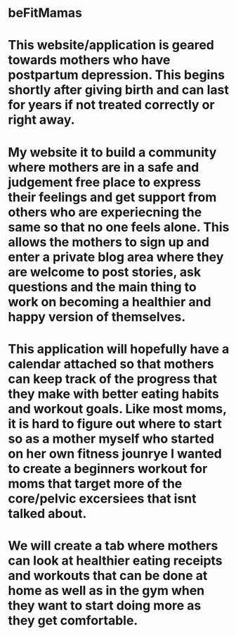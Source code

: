 # beFitMamas
# This website/application is geared towards mothers who have postpartum depression. This begins shortly after giving birth and can last for years if not treated correctly or right away. 
# My website it to build a community where mothers are in a safe and judgement free place to express their feelings and get support from others who are experiecning the same so that no one feels alone. This allows the mothers to sign up and enter a private blog area where they are welcome to post stories, ask questions and the main thing to work on becoming a healthier and happy version of themselves.
# This application will hopefully have a calendar attached so that mothers can keep track of the progress that they make with better eating habits and workout goals. Like most moms, it is hard to figure out where to start so as a mother myself who started on her own fitness jounrye I wanted to create a beginners workout for moms that target more of the core/pelvic excersiees that isnt talked about.
# We will create a tab where mothers can look at healthier eating receipts and workouts that can be done at home as well as in the gym when they want to start doing more as they get comfortable.
